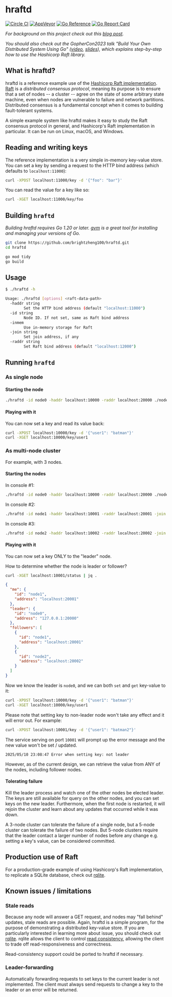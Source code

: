 hraftd
======
[![Circle CI](https://circleci.com/gh/otoolep/hraftd/tree/master.svg?style=svg)](https://circleci.com/gh/otoolep/hraftd/tree/master)
[![AppVeyor](https://ci.appveyor.com/api/projects/status/github/otoolep/hraftd?branch=master&svg=true)](https://ci.appveyor.com/project/otoolep/hraftd)
[![Go Reference](https://pkg.go.dev/badge/github.com/otoolep/hraftd.svg)](https://pkg.go.dev/github.com/otoolep/hraftd)
[![Go Report Card](https://goreportcard.com/badge/github.com/otoolep/hraftd)](https://goreportcard.com/report/github.com/otoolep/hraftd)

_For background on this project check out this [blog post](http://www.philipotoole.com/building-a-distributed-key-value-store-using-raft/)._

_You should also check out the GopherCon2023 talk "Build Your Own Distributed System Using Go" ([video](https://www.youtube.com/watch?v=8XbxQ1Epi5w), [slides](https://www.philipotoole.com/gophercon2023)), which explains step-by-step how to use the Hashicorp Raft library._

## What is hraftd?

hraftd is a reference example use of the [Hashicorp Raft implementation](https://github.com/hashicorp/raft). [Raft](https://raft.github.io/) is a _distributed consensus protocol_, meaning its purpose is to ensure that a set of nodes -- a cluster -- agree on the state of some arbitrary state machine, even when nodes are vulnerable to failure and network partitions. Distributed consensus is a fundamental concept when it comes to building fault-tolerant systems.

A simple example system like hraftd makes it easy to study the Raft consensus protocol in general, and Hashicorp's Raft implementation in particular. It can be run on Linux, macOS, and Windows.

## Reading and writing keys

The reference implementation is a very simple in-memory key-value store.
You can set a key by sending a request to the HTTP bind address (which defaults to `localhost:11000`):

```bash
curl -XPOST localhost:11000/key -d '{"foo": "bar"}'
```

You can read the value for a key like so:
```bash
curl -XGET localhost:11000/key/foo
```

## Building `hraftd`

*Building hraftd requires Go 1.20 or later. [gvm](https://github.com/moovweb/gvm) is a great tool for installing and managing your versions of Go.*

```bash
git clone https://github.com/brightzheng100/hraftd.git
cd hraftd

go mod tidy
go build
```

## Usage

```bash
$ ./hraftd -h

Usage: ./hraftd [options] <raft-data-path>
  -haddr string
    	Set the HTTP bind address (default "localhost:11000")
  -id string
    	Node ID. If not set, same as Raft bind address
  -inmem
    	Use in-memory storage for Raft
  -join string
    	Set join address, if any
  -raddr string
    	Set Raft bind address (default "localhost:12000")
```

## Running `hraftd`

### As single node

#### Starting the node

```bash
./hraftd -id node0 -haddr localhost:10000 -raddr localhost:20000 ./node0
```

#### Playing with it

You can now set a key and read its value back:

```bash
curl -XPOST localhost:10000/key -d '{"user1": "batman"}'
curl -XGET localhost:10000/key/user1
```

### As multi-node cluster

For example, with 3 nodes.

#### Starting the nodes

In console #1:

```bash
./hraftd -id node0 -haddr localhost:10000 -raddr localhost:20000 ./node0
```

In console #2:

```bash
./hraftd -id node1 -haddr localhost:10001 -raddr localhost:20001 -join localhost:10000 ./node1
```

In console #3:

```bash
./hraftd -id node2 -haddr localhost:10002 -raddr localhost:20002 -join localhost:10000 ./node2
```

#### Playing with it

You can now set a key ONLY to the "leader" node.

How to determine whether the node is leader or follower?

```bash
curl -XGET localhost:10001/status | jq .
```

```json
{
  "me": {
    "id": "node1",
    "address": "localhost:20001"
  },
  "leader": {
    "id": "node0",
    "address": "127.0.0.1:20000"
  },
  "followers": [
    {
      "id": "node1",
      "address": "localhost:20001"
    },
    {
      "id": "node2",
      "address": "localhost:20002"
    }
  ]
}
```

Now we know the leader is `node0`, and we can both `set` and `get` key-value to it:

```bash
curl -XPOST localhost:10000/key -d '{"user1": "batman"}'
curl -XGET localhost:10000/key/user1
```

Please note that setting key to non-leader node won't take any effect and it will error out.
For example:

```bash
curl -XPOST localhost:10001/key -d '{"user1": "batman2"}'
```

The service serving on port `10001` will prompt up the error message and the new value won't be set / updated.

```log
2025/05/10 23:08:47 Error when setting key: not leader
```

However, as of the current design, we can retrieve the value from ANY of the nodes, including follower nodes.


#### Tolerating failure

Kill the leader process and watch one of the other nodes be elected leader. The keys are still available for query on the other nodes, and you can set keys on the new leader. Furthermore, when the first node is restarted, it will rejoin the cluster and learn about any updates that occurred while it was down.

A 3-node cluster can tolerate the failure of a single node, but a 5-node cluster can tolerate the failure of two nodes. But 5-node clusters require that the leader contact a larger number of nodes before any change e.g. setting a key's value, can be considered committed.

## Production use of Raft

For a production-grade example of using Hashicorp's Raft implementation, to replicate a SQLite database, check out [rqlite](https://github.com/rqlite/rqlite).


## Known issues / limitations

### Stale reads

Because any node will answer a GET request, and nodes may "fall behind" updates, stale reads are possible. Again, hraftd is a simple program, for the purpose of demonstrating a distributed key-value store. If you are particularly interested in learning more about issue, you should check out [rqlite](https://rqlite.io/). rqlite allows the client to control [read consistency](https://rqlite.io/docs/api/read-consistency/), allowing the client to trade off read-responsiveness and correctness.

Read-consistency support could be ported to hraftd if necessary.

### Leader-forwarding

Automatically forwarding requests to set keys to the current leader is not implemented. The client must always send requests to change a key to the leader or an error will be returned.
